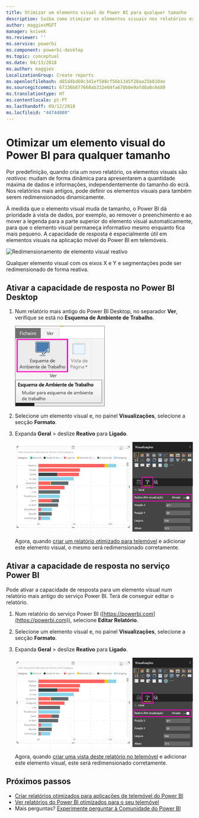 ```yaml
---
title: Otimizar um elemento visual do Power BI para qualquer tamanho
description: Saiba como otimizar os elementos visuais nos relatórios existentes do Power BI Desktop e do serviço Power BI para as aplicações de telemóvel do Power BI.
author: maggiesMSFT
manager: kvivek
ms.reviewer: ''
ms.service: powerbi
ms.component: powerbi-desktop
ms.topic: conceptual
ms.date: 04/13/2018
ms.author: maggies
LocalizationGroup: Create reports
ms.openlocfilehash: d85d4bd60c341ef588cf56b1345f28aa25b810de
ms.sourcegitcommit: 67336b077668ab332e04fa670b0e9afd0a0c6489
ms.translationtype: HT
ms.contentlocale: pt-PT
ms.lasthandoff: 09/12/2018
ms.locfileid: "44744080"
---
```

# <a name="optimize-a-power-bi-visual-for-any-size"></a>Otimizar um elemento visual do Power BI para qualquer tamanho
Por predefinição, quando cria um novo relatório, os elementos visuais são *reativos*: mudam de forma dinâmica para apresentarem a quantidade máxima de dados e informações, independentemente do tamanho do ecrã. Nos relatórios mais antigos, pode definir os elementos visuais para também serem redimensionados dinamicamente.

À medida que o elemento visual muda de tamanho, o Power BI dá prioridade à vista de dados, por exemplo, ao remover o preenchimento e ao mover a legenda para a parte superior do elemento visual automaticamente, para que o elemento visual permaneça informativo mesmo enquanto fica mais pequeno. A capacidade de resposta é especialmente útil em elementos visuais na aplicação móvel do Power BI em telemóveis.

![Redimensionamento de elemento visual reativo](./media/desktop-create-responsive-visuals/power-bi-responsive-visual.gif)

Qualquer elemento visual com os eixos X e Y e segmentações pode ser redimensionado de forma reativa.

## <a name="turn-on-responsiveness-in-power-bi-desktop"></a>Ativar a capacidade de resposta no Power BI Desktop
1. Num relatório mais antigo do Power BI Desktop, no separador **Ver**, verifique se está no **Esquema de Ambiente de Trabalho**.
   
    ![Ícone do Esquema de Ambiente de Trabalho](./media/desktop-create-responsive-visuals/power-bi-desktop-layout.png)
2. Selecione um elemento visual e, no painel **Visualizações**, selecione a secção **Formato**.
3. Expanda **Geral** > deslize **Reativo** para **Ligado**.
   
    ![Reativo ligado](././media/desktop-create-responsive-visuals/power-bi-turn-responsive-on.png)
   
     Agora, quando [criar um relatório otimizado para telemóvel](../desktop-create-phone-report.md) e adicionar este elemento visual, o mesmo será redimensionado corretamente.

## <a name="turn-on-responsiveness-in-the-power-bi-service"></a>Ativar a capacidade de resposta no serviço Power BI
Pode ativar a capacidade de resposta para um elemento visual num relatório mais antigo do serviço Power BI. Terá de conseguir editar o relatório.

1. Num relatório do serviço Power BI ([https://powerbi.com](https://powerbi.com)), selecione **Editar Relatório**.
2. Selecione um elemento visual e, no painel **Visualizações**, selecione a secção **Formato**.
3. Expanda **Geral** > deslize **Reativo** para **Ligado**.
   
    ![Reativo ligado](././media/desktop-create-responsive-visuals/power-bi-turn-responsive-on.png)
   
     Agora, quando [criar uma vista deste relatório no telemóvel](../desktop-create-phone-report.md) e adicionar este elemento visual, este será redimensionado corretamente.

## <a name="next-steps"></a>Próximos passos
* [Criar relatórios otimizados para aplicações de telemóvel do Power BI](../desktop-create-phone-report.md)
* [Ver relatórios do Power BI otimizados para o seu telemóvel](../consumer/mobile/mobile-apps-view-phone-report.md)
* Mais perguntas? [Experimente perguntar à Comunidade do Power BI](http://community.powerbi.com/)

